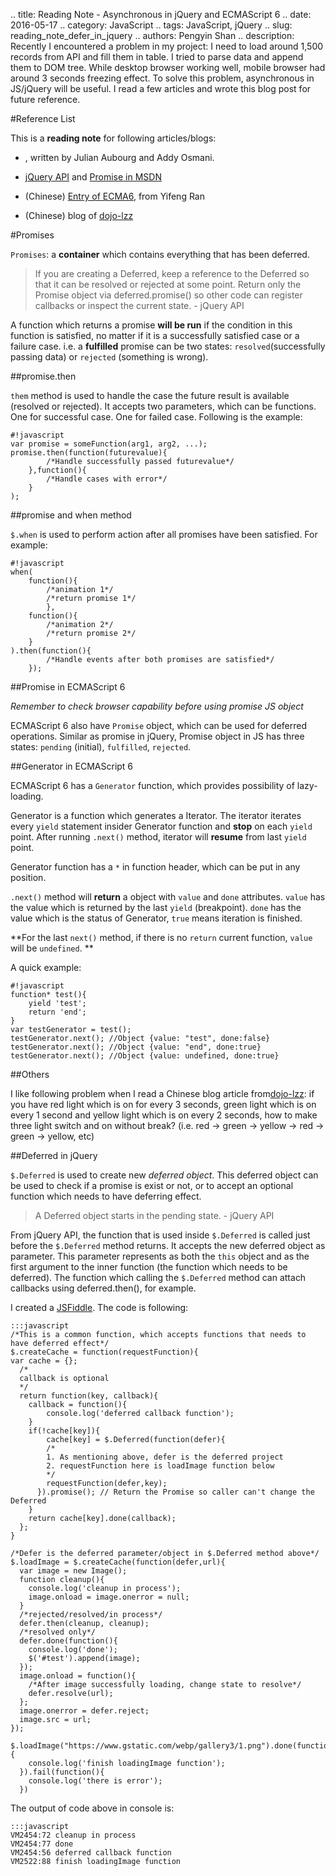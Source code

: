 .. title: Reading Note - Asynchronous in jQuery and ECMAScript 6
.. date: 2016-05-17
.. category: JavaScript
.. tags: JavaScript, jQuery
.. slug: reading_note_defer_in_jquery
.. authors: Pengyin Shan
.. description: Recently I encountered a problem in my project: I need to load around 1,500 records from API and fill them in table. I tried to parse data and append them to DOM tree. While desktop browser working well, mobile browser had around 3 seconds freezing effect. To solve this problem, asynchronous in JS/jQuery will be useful. I read a few articles and wrote this blog post for future reference.




#Reference List

This is a **reading note** for following articles/blogs:

- <a href="https://github.com/shanpy/shanpy.github.io.git"></a>, written by Julian Aubourg and Addy Osmani.

- <a href="https://api.jquery.com/category/deferred-object/">jQuery API</a> and <a href="https://developer.mozilla.org/en-US/docs/Web/JavaScript/Reference/Global_Objects/Promise">Promise in MSDN</a>

- (Chinese) <a href="http://es6.ruanyifeng.com/#docs/generator">Entry of ECMA6</a>, from Yifeng Ran

- (Chinese) blog of <a href="http://www.cnblogs.com/dojo-lzz/p/5495671.html">dojo-lzz</a>

#Promises

`Promises`: a **container** which contains everything that has been deferred.

> If you are creating a Deferred, keep a reference to the Deferred so that it can be resolved or rejected at some point. Return only the Promise object via deferred.promise() so other code can register callbacks or inspect the current state. - jQuery API

A function which returns a promise **will be run** if the condition in this function is satisfied, no matter if it is a successfully satisfied case or a failure case. i.e. a **fulfilled** promise can be two states: `resolved`(successfully passing data) or `rejected` (something is wrong).

##promise.then

`them` method is used to handle the case the future result is available (resolved or rejected). It accepts two parameters, which can be functions. One for successful case. One for failed case. Following is the example:

	#!javascript
	var promise = someFunction(arg1, arg2, ...);
	promise.then(function(futurevalue){
			/*Handle successfully passed futurevalue*/
		},function(){
			/*Handle cases with error*/
		}
	);

##promise and when method

`$.when` is used to perform action after all promises have been satisfied. For example:

	#!javascript
	when(
		function(){
			/*animation 1*/
			/*return promise 1*/
			},
		function(){
			/*animation 2*/
			/*return promise 2*/
		}
	).then(function(){
			/*Handle events after both promises are satisfied*/
		});

##Promise in ECMAScript 6

*Remember to check browser capability before using promise JS object*

ECMAScript 6 also have `Promise` object, which can be used for deferred operations. Similar as promise in jQuery, Promise object in JS has three states: `pending` (initial), `fulfilled`, `rejected`.


##Generator in ECMAScript 6

ECMAScript 6 has a `Generator` function, which provides possibility of lazy-loading.

Generator is a function which generates a Iterator. The iterator iterates every `yield` statement insider Generator function and **stop** on each `yield` point. After running `.next()` method, iterator will **resume** from last `yield` point.

Generator function has a `*` in function header, which can be put in any position.


`.next()` method will **return** a object with `value` and `done` attributes. `value` has the value which is returned by the last `yield` (breakpoint). `done` has the value which is the status of Generator, `true` means iteration is finished.

**For the last `next()` method, if there is no `return` current function, `value` will be `undefined`. **

A quick example:

	#!javascript
	function* test(){
		yield 'test';
		return 'end';
	}
	var testGenerator = test();
	testGenerator.next(); //Object {value: "test", done:false}
	testGenerator.next(); //Object {value: "end", done:true}
	testGenerator.next(); //Object {value: undefined, done:true}



##Others

I like following problem when I read a Chinese blog article from<a href="http://www.cnblogs.com/dojo-lzz/p/5495671.html">dojo-lzz</a>: if you have red light which is on for every 3 seconds, green light which is on every 1 second and yellow light which is on every 2 seconds, how to make three light switch and on without break? (i.e. red -> green -> yellow -> red -> green -> yellow, etc)


##Deferred in jQuery

`$.Deferred` is used to create new *deferred object*. This deferred object can be used to check if a promise is exist or not, or to accept an optional function which needs to have deferring effect.

> A Deferred object starts in the pending state.  - jQuery API

From jQuery API, the function that is used inside `$.Deferred` is called just before the `$.Deferred` method returns. It accepts the new deferred object as parameter. This parameter represents as both the `this` object and as the first argument to the inner function (the function which needs to be deferred). The function which calling the `$.Deferred` method can attach callbacks using deferred.then(), for example.

I created a <a href="https://jsfiddle.net/shanpy/g7kfqy8o/35/">JSFiddle</a>. The code is following:

	:::javascript
	/*This is a common function, which accepts functions that needs to have deferred effect*/
	$.createCache = function(requestFunction){
	var cache = {};
	  /*
	  callback is optional
	  */
	  return function(key, callback){
	  	callback = function(){
	    	console.log('deferred callback function');
	    }
	  	if(!cache[key]){
	    	cache[key] = $.Deferred(function(defer){
	    	/*
	    	1. As mentioning above, defer is the deferred project
	    	2. requestFunction here is loadImage function below
	    	*/
	      	requestFunction(defer,key);
	      }).promise(); // Return the Promise so caller can't change the Deferred
	    }
	    return cache[key].done(callback);
	  };
	}

	/*Defer is the deferred parameter/object in $.Deferred method above*/
	$.loadImage = $.createCache(function(defer,url){
	  var image = new Image();
	  function cleanup(){
	  	console.log('cleanup in process');
	  	image.onload = image.onerror = null;
	  }
	  /*rejected/resolved/in process*/
	  defer.then(cleanup, cleanup);
	  /*resolved only*/
	  defer.done(function(){
	  	console.log('done');
	  	$('#test').append(image);
	  });
	  image.onload = function(){
	  	/*After image successfully loading, change state to resolve*/
	  	defer.resolve(url);
	  };
	  image.onerror = defer.reject;
	  image.src = url;
	});

	$.loadImage("https://www.gstatic.com/webp/gallery3/1.png").done(function(){
  		console.log('finish loadingImage function');
	  }).fail(function(){
	  	console.log('there is error');
	  })


The output of code above in console is:

	:::javascript
	VM2454:72 cleanup in process
	VM2454:77 done
	VM2454:56 deferred callback function
	VM2522:88 finish loadingImage function
